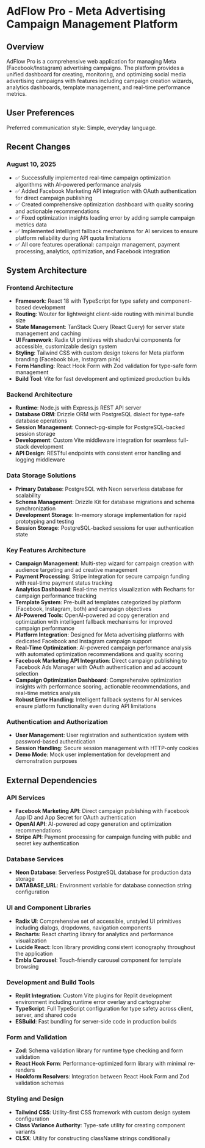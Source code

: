 # AdFlow Pro - Meta Advertising Campaign Management Platform

## Overview

AdFlow Pro is a comprehensive web application for managing Meta (Facebook/Instagram) advertising campaigns. The platform provides a unified dashboard for creating, monitoring, and optimizing social media advertising campaigns with features including campaign creation wizards, analytics dashboards, template management, and real-time performance metrics.

## User Preferences

Preferred communication style: Simple, everyday language.

## Recent Changes

### August 10, 2025
- ✅ Successfully implemented real-time campaign optimization algorithms with AI-powered performance analysis
- ✅ Added Facebook Marketing API integration with OAuth authentication for direct campaign publishing
- ✅ Created comprehensive optimization dashboard with quality scoring and actionable recommendations
- ✅ Fixed optimization insights loading error by adding sample campaign metrics data
- ✅ Implemented intelligent fallback mechanisms for AI services to ensure platform reliability during API quota limitations
- ✅ All core features operational: campaign management, payment processing, analytics, optimization, and Facebook integration

## System Architecture

### Frontend Architecture
- **Framework**: React 18 with TypeScript for type safety and component-based development
- **Routing**: Wouter for lightweight client-side routing with minimal bundle size
- **State Management**: TanStack Query (React Query) for server state management and caching
- **UI Framework**: Radix UI primitives with shadcn/ui components for accessible, customizable design system
- **Styling**: Tailwind CSS with custom design tokens for Meta platform branding (Facebook blue, Instagram pink)
- **Form Handling**: React Hook Form with Zod validation for type-safe form management
- **Build Tool**: Vite for fast development and optimized production builds

### Backend Architecture
- **Runtime**: Node.js with Express.js REST API server
- **Database ORM**: Drizzle ORM with PostgreSQL dialect for type-safe database operations
- **Session Management**: Connect-pg-simple for PostgreSQL-backed session storage
- **Development**: Custom Vite middleware integration for seamless full-stack development
- **API Design**: RESTful endpoints with consistent error handling and logging middleware

### Data Storage Solutions
- **Primary Database**: PostgreSQL with Neon serverless database for scalability
- **Schema Management**: Drizzle Kit for database migrations and schema synchronization
- **Development Storage**: In-memory storage implementation for rapid prototyping and testing
- **Session Storage**: PostgreSQL-backed sessions for user authentication state

### Key Features Architecture
- **Campaign Management**: Multi-step wizard for campaign creation with audience targeting and ad creative management
- **Payment Processing**: Stripe integration for secure campaign funding with real-time payment status tracking
- **Analytics Dashboard**: Real-time metrics visualization with Recharts for campaign performance tracking
- **Template System**: Pre-built ad templates categorized by platform (Facebook, Instagram, both) and campaign objectives
- **AI-Powered Tools**: OpenAI-powered ad copy generation and optimization with intelligent fallback mechanisms for improved campaign performance
- **Platform Integration**: Designed for Meta advertising platforms with dedicated Facebook and Instagram campaign support
- **Real-Time Optimization**: AI-powered campaign performance analysis with automated optimization recommendations and quality scoring
- **Facebook Marketing API Integration**: Direct campaign publishing to Facebook Ads Manager with OAuth authentication and ad account selection
- **Campaign Optimization Dashboard**: Comprehensive optimization insights with performance scoring, actionable recommendations, and real-time metrics analysis
- **Robust Error Handling**: Intelligent fallback systems for AI services ensure platform functionality even during API limitations

### Authentication and Authorization
- **User Management**: User registration and authentication system with password-based authentication
- **Session Handling**: Secure session management with HTTP-only cookies
- **Demo Mode**: Mock user implementation for development and demonstration purposes

## External Dependencies

### API Services
- **Facebook Marketing API**: Direct campaign publishing with Facebook App ID and App Secret for OAuth authentication
- **OpenAI API**: AI-powered ad copy generation and optimization recommendations
- **Stripe API**: Payment processing for campaign funding with public and secret key authentication

### Database Services
- **Neon Database**: Serverless PostgreSQL database for production data storage
- **DATABASE_URL**: Environment variable for database connection string configuration

### UI and Component Libraries
- **Radix UI**: Comprehensive set of accessible, unstyled UI primitives including dialogs, dropdowns, navigation components
- **Recharts**: React charting library for analytics and performance visualization
- **Lucide React**: Icon library providing consistent iconography throughout the application
- **Embla Carousel**: Touch-friendly carousel component for template browsing

### Development and Build Tools
- **Replit Integration**: Custom Vite plugins for Replit development environment including runtime error overlay and cartographer
- **TypeScript**: Full TypeScript configuration for type safety across client, server, and shared code
- **ESBuild**: Fast bundling for server-side code in production builds

### Form and Validation
- **Zod**: Schema validation library for runtime type checking and form validation
- **React Hook Form**: Performance-optimized form library with minimal re-renders
- **Hookform Resolvers**: Integration between React Hook Form and Zod validation schemas

### Styling and Design
- **Tailwind CSS**: Utility-first CSS framework with custom design system configuration
- **Class Variance Authority**: Type-safe utility for creating component variants
- **CLSX**: Utility for constructing className strings conditionally